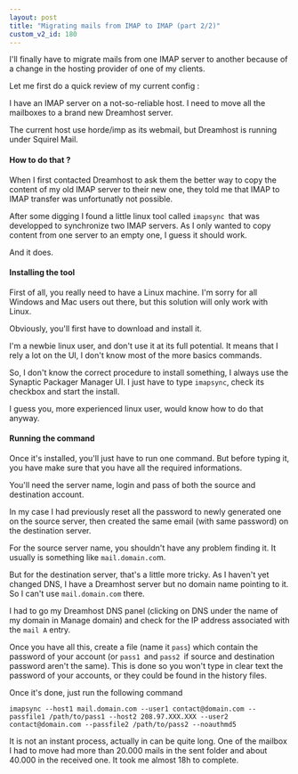 ```yaml
---
layout: post
title: "Migrating mails from IMAP to IMAP (part 2/2)"
custom_v2_id: 180
---
```


<p>I'll finally have to migrate mails from one IMAP server to another because of a change in the hosting provider of one of my clients.</p>
<p>Let me first do a quick review of my current config :</p>
<p>I have an IMAP server on a not-so-reliable host. I need to move all the mailboxes to a brand new Dreamhost server.</p>
<p>The current host use horde/imp as its webmail, but Dreamhost is running under Squirel Mail.</p>
<h4>How to do that ?</h4>
<p>When I first contacted Dreamhost to ask them the better way to copy the content of my old IMAP server to their new one, they told me that IMAP to IMAP transfer was unfortunatly not possible.</p>
<p>After some digging I found a little linux tool called <code>imapsync </code>that was developped to synchronize two IMAP servers. As I only wanted to copy content from one server to an empty one, I guess it should work.</p>
<p>And it does.</p>
<h4>Installing the tool</h4>
<p>First of all, you really need to have a Linux machine. I'm sorry for all Windows and Mac users out there, but this solution will only work with Linux.</p>
<p>Obviously, you'll first have to download and install it.</p>
<p>I'm a newbie linux user, and don't use it at its full potential. It means that I rely a lot on the UI, I don't know most of the more basics commands.</p>
<p>So, I don't know the correct procedure to install something, I always use the Synaptic Packager Manager UI. I just have to type <code>imapsync</code>, check its checkbox and start the install.</p>
<p>I guess you, more experienced linux user, would know how to do that anyway.</p>
<h4>Running the command</h4>
<p>Once it's installed, you'll just have to run one command. But before typing it, you have make sure that you have all the required informations.</p>
<p>You'll need the server name, login and pass of both the source and destination account.</p>
<p>In my case I had previously reset all the password to newly generated one on the source server, then created the same email (with same password) on the destination server.</p>
<p>For the source server name, you shouldn't have any problem finding it. It usually is something like <code>mail.domain.co</code>m.</p>
<p>But for the destination server, that's a little more tricky. As I haven't yet changed DNS, I have a Dreamhost server but no domain name pointing to it. So I can't use <code>mail.domain.com</code> there.</p>
<p>I had to go my Dreamhost DNS panel (clicking on DNS under the name of my domain in Manage domain) and check for the IP address associated with the <code>mail A</code> entry.</p>
<p>Once you have all this, create a file (name it <code>pass</code>) which contain the password of your account (or <code>pass1 </code>and <code>pass2 </code>if source and destination password aren't the same). This is done so you won't type in clear text the password of your accounts, or they could be found in the history files.</p>
<p>Once it's done, just run the following command</p>
<pre><code lang="sh">imapsync --host1 mail.domain.com --user1 contact@domain.com --passfile1 /path/to/pass1 --host2 208.97.XXX.XXX --user2 contact@domain.com --passfile2 /path/to/pass2 --noauthmd5<br /></code></pre>
<p>It is not an instant process, actually in can be quite long. One of the mailbox I had to move had more than 20.000 mails in the sent folder and about 40.000 in the received one. It took me almost 18h to complete.</p>